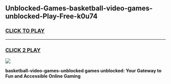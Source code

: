 
## Unblocked-Games-basketball-video-games-unblocked-Play-Free-k0u74
<h3>
<a href="https://premium76.site?title=basketball-video-games-unblocked&ref=15A">CLICK TO PLAY</a></h3>
<hr>

<h3>
<a href="https://premium76.site?title=basketball-video-games-unblocked&ref=15A">CLICK 2 PLAY</a>
  
</h3>

<a href="https://premium76.site?title=basketball-video-games-unblocked&ref=15A"><img src="https://clearcache.store/games.png"></a>


**basketball-video-games-unblocked games unblocked: Your Gateway to Fun and Accessible Online Gaming**
